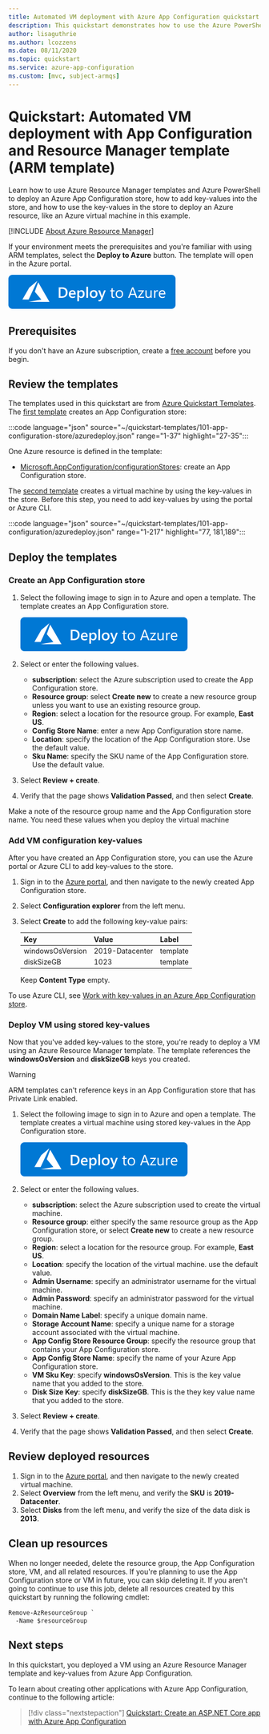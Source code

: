 ```yaml
---
title: Automated VM deployment with Azure App Configuration quickstart
description: This quickstart demonstrates how to use the Azure PowerShell module and Azure Resource Manager templates to deploy an Azure App Configuration store. Then use the values in the store to deploy a VM.
author: lisaguthrie
ms.author: lcozzens
ms.date: 08/11/2020
ms.topic: quickstart
ms.service: azure-app-configuration
ms.custom: [mvc, subject-armqs]
---
```


# Quickstart: Automated VM deployment with App Configuration and Resource Manager template (ARM template)

Learn how to use Azure Resource Manager templates and Azure PowerShell to deploy an Azure App Configuration store, how to add key-values into the store, and how to use the key-values in the store to deploy an Azure resource, like an Azure virtual machine in this example.

[!INCLUDE [About Azure Resource Manager](../../includes/resource-manager-quickstart-introduction.md)]

If your environment meets the prerequisites and you're familiar with using ARM templates, select the **Deploy to Azure** button. The template will open in the Azure portal.

[![Deploy to Azure](../media/template-deployments/deploy-to-azure.svg)](https://portal.azure.com/#create/Microsoft.Template/uri/https%3A%2F%2Fraw.githubusercontent.com%2FAzure%2Fazure-quickstart-templates%2Fmaster%2F101-app-configuration-store%2Fazuredeploy.json)

## Prerequisites

If you don't have an Azure subscription, create a [free account](https://azure.microsoft.com/free/?WT.mc_id=A261C142F) before you begin.

## Review the templates

The templates used in this quickstart are from [Azure Quickstart Templates](https://azure.microsoft.com/resources/templates/). The [first template](https://azure.microsoft.comresources/templates/101-app-configuration-store/) creates an App Configuration store:

:::code language="json" source="~/quickstart-templates/101-app-configuration-store/azuredeploy.json" range="1-37" highlight="27-35":::

One Azure resource is defined in the template:

- [Microsoft.AppConfiguration/configurationStores](/azure/templates/microsoft.appconfiguration/2019-10-01/configurationstores): create an App Configuration store.

The [second template](https://azure.microsoft.com/resources/templates/101-app-configuration/) creates a virtual machine by using the key-values in the store. Before this step, you need to add key-values by using the portal or Azure CLI.

:::code language="json" source="~/quickstart-templates/101-app-configuration/azuredeploy.json" range="1-217" highlight="77, 181,189":::

## Deploy the templates

### Create an App Configuration store

1. Select the following image to sign in to Azure and open a template. The template creates an App Configuration store.

    [![Deploy to Azure](../media/template-deployments/deploy-to-azure.svg)](https://portal.azure.com/#create/Microsoft.Template/uri/https%3A%2F%2Fraw.githubusercontent.com%2FAzure%2Fazure-quickstart-templates%2Fmaster%2F101-app-configuration-store%2Fazuredeploy.json)

1. Select or enter the following values.

    - **subscription**: select the Azure subscription used to create the App Configuration store.
    - **Resource group**: select **Create new** to create a new resource group unless you want to use an existing resource group.
    - **Region**: select a location for the resource group.  For example, **East US**.
    - **Config Store Name**: enter a new App Configuration store name.
    - **Location**: specify the location of the App Configuration store.  Use the default value.
    - **Sku Name**: specify the SKU name of the App Configuration store. Use the default value.

1. Select **Review + create**.
1. Verify that the page shows **Validation Passed**, and then select **Create**.

Make a note of the resource group name and the App Configuration store name.  You need these values when you deploy the virtual machine
### Add VM configuration key-values

After you have created an App Configuration store, you can use the Azure portal or Azure CLI to add key-values to the store.

1. Sign in to the [Azure portal](https://portal.azure.com), and then navigate to the newly created App Configuration store.
1. Select **Configuration explorer** from the left menu.
1. Select **Create** to add the following key-value pairs:

   |Key|Value|Label|
   |-|-|-|
   |windowsOsVersion|2019-Datacenter|template|
   |diskSizeGB|1023|template|

   Keep **Content Type** empty.

To use Azure CLI, see [Work with key-values in an Azure App Configuration store](./scripts/cli-work-with-keys.md).

### Deploy VM using stored key-values

Now that you've added key-values to the store, you're ready to deploy a VM using an Azure Resource Manager template. The template references the **windowsOsVersion** and **diskSizeGB** keys you created.

> [!WARNING]
> ARM templates can't reference keys in an App Configuration store that has Private Link enabled.

1. Select the following image to sign in to Azure and open a template. The template creates a virtual machine using stored key-values in the App Configuration store.

    [![Deploy to Azure](../media/template-deployments/deploy-to-azure.svg)](https://portal.azure.com/#create/Microsoft.Template/uri/https%3A%2F%2Fraw.githubusercontent.com%2FAzure%2Fazure-quickstart-templates%2Fmaster%2F101-app-configuration%2Fazuredeploy.json)

1. Select or enter the following values.

    - **subscription**: select the Azure subscription used to create the virtual machine.
    - **Resource group**: either specify the same resource group as the App Configuration store, or select **Create new** to create a new resource group.
    - **Region**: select a location for the resource group.  For example, **East US**.
    - **Location**: specify the location of the virtual machine. use the default value.
    - **Admin Username**: specify an administrator username for the virtual machine.
    - **Admin Password**: specify an administrator password for the virtual machine.
    - **Domain Name Label**: specify a unique domain name.
    - **Storage Account Name**: specify a unique name for a storage account associated with the virtual machine.
    - **App Config Store Resource Group**: specify the resource group that contains your App Configuration store.
    - **App Config Store Name**: specify the name of your Azure App Configuration store.
    - **VM Sku Key**: specify **windowsOsVersion**.  This is the key value name that you added to the store.
    - **Disk Size Key**: specify **diskSizeGB**. This is the they key value name that you added to the store.

1. Select **Review + create**.
1. Verify that the page shows **Validation Passed**, and then select **Create**.

## Review deployed resources

1. Sign in to the [Azure portal](https://portal.azure.com), and then navigate to the newly created virtual machine.
1. Select **Overview** from the left menu, and verify the **SKU** is **2019-Datacenter**.
1. Select **Disks** from the left menu, and verify the size of the data disk is **2013**.

## Clean up resources

When no longer needed, delete the resource group, the App Configuration store, VM, and all related resources. If you're planning to use the App Configuration store or VM in future, you can skip deleting it. If you aren't going to continue to use this job, delete all resources created by this quickstart by running the following cmdlet:

```azurepowershell-interactive
Remove-AzResourceGroup `
  -Name $resourceGroup
```

## Next steps

In this quickstart, you deployed a VM using an Azure Resource Manager template and key-values from Azure App Configuration.

To learn about creating other applications with Azure App Configuration, continue to the following article:

> [!div class="nextstepaction"]
> [Quickstart: Create an ASP.NET Core app with Azure App Configuration](quickstart-aspnet-core-app.md)
